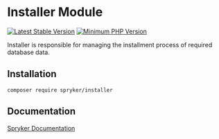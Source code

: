 # Installer Module
[![Latest Stable Version](https://poser.pugx.org/spryker/installer/v/stable.svg)](https://packagist.org/packages/spryker/installer)
[![Minimum PHP Version](https://img.shields.io/badge/php-%3E%3D%208.3-8892BF.svg)](https://php.net/)

Installer is responsible for managing the installment process of required database data.

## Installation

```
composer require spryker/installer
```

## Documentation

[Spryker Documentation](https://docs.spryker.com)
